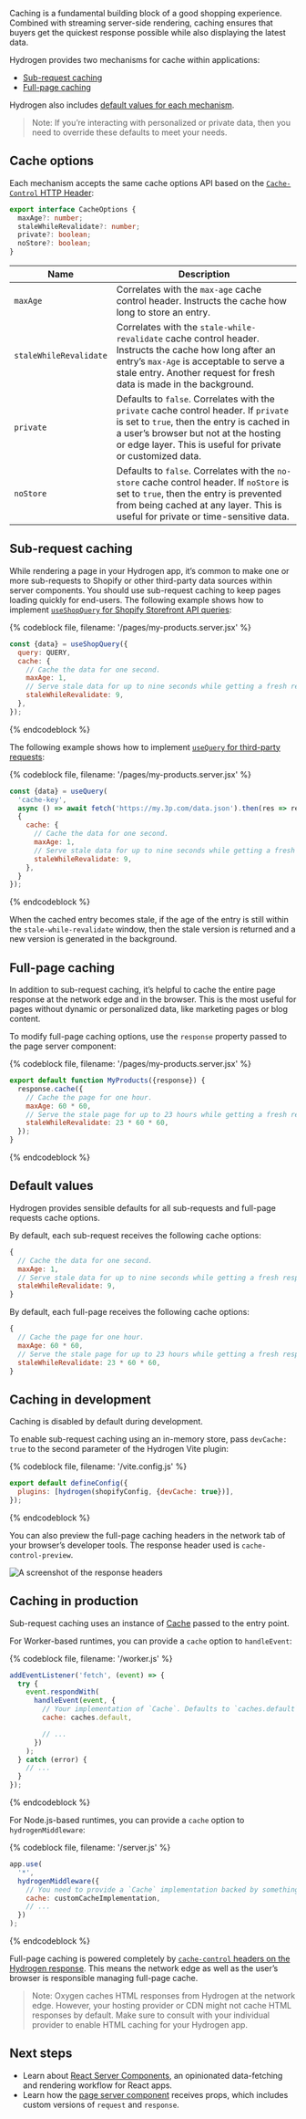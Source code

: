 Caching is a fundamental building block of a good shopping experience. Combined with streaming server-side rendering, caching ensures that buyers get the quickest response possible while also displaying the latest data.

Hydrogen provides two mechanisms for cache within applications:

- [Sub-request caching](#sub-request-caching)
- [Full-page caching](#full-page-caching)

Hydrogen also includes [default values for each mechanism](#default-values).

> Note:
> If you’re interacting with personalized or private data, then you need to override these defaults to meet your needs.

## Cache options

Each mechanism accepts the same cache options API based on the [`Cache-Control` HTTP Header](https://developer.mozilla.org/en-US/docs/Web/HTTP/Headers/Cache-Control):

```ts
export interface CacheOptions {
  maxAge?: number;
  staleWhileRevalidate?: number;
  private?: boolean;
  noStore?: boolean;
}
```

| Name                   | Description                                                                                                                                                                                                                               |
| ---------------------- | ----------------------------------------------------------------------------------------------------------------------------------------------------------------------------------------------------------------------------------------- |
| `maxAge`               | Correlates with the `max-age` cache control header. Instructs the cache how long to store an entry.                                                                                                                                       |
| `staleWhileRevalidate` | Correlates with the `stale-while-revalidate` cache control header. Instructs the cache how long after an entry’s `max-Age` is acceptable to serve a stale entry. Another request for fresh data is made in the background.                |
| `private`              | Defaults to `false`. Correlates with the `private` cache control header. If `private` is set to `true`, then the entry is cached in a user’s browser but not at the hosting or edge layer. This is useful for private or customized data. |
| `noStore`              | Defaults to `false`. Correlates with the `no-store` cache control header. If `noStore` is set to `true`, then the entry is prevented from being cached at any layer. This is useful for private or time-sensitive data.                   |

## Sub-request caching

While rendering a page in your Hydrogen app, it’s common to make one or more sub-requests to Shopify or other third-party data sources within server components. You should use sub-request caching to keep pages loading quickly for end-users.
The following example shows how to implement [`useShopQuery` for Shopify Storefront API queries](/api/hydrogen/hooks/global/useshopquery):

{% codeblock file, filename: '/pages/my-products.server.jsx' %}

```jsx
const {data} = useShopQuery({
  query: QUERY,
  cache: {
    // Cache the data for one second.
    maxAge: 1,
    // Serve stale data for up to nine seconds while getting a fresh response in the background.
    staleWhileRevalidate: 9,
  },
});
```

{% endcodeblock %}

The following example shows how to implement [`useQuery` for third-party requests](/api/hydrogen/hooks/global/usequery):

{% codeblock file, filename: '/pages/my-products.server.jsx' %}

```jsx
const {data} = useQuery(
  'cache-key',
  async () => await fetch('https://my.3p.com/data.json').then(res => res.json()),
  {
    cache: {
      // Cache the data for one second.
      maxAge: 1,
      // Serve stale data for up to nine seconds while getting a fresh response in the background.
      staleWhileRevalidate: 9,
    },
  }
});
```

{% endcodeblock %}

When the cached entry becomes stale, if the age of the entry is still within the `stale-while-revalidate` window, then the stale version is returned and a new version is generated in the background.

## Full-page caching

In addition to sub-request caching, it’s helpful to cache the entire page response at the network edge and in the browser. This is the most useful for pages without dynamic or personalized data, like marketing pages or blog content.

To modify full-page caching options, use the `response` property passed to the page server component:

{% codeblock file, filename: '/pages/my-products.server.jsx' %}

```jsx
export default function MyProducts({response}) {
  response.cache({
    // Cache the page for one hour.
    maxAge: 60 * 60,
    // Serve the stale page for up to 23 hours while getting a fresh response in the background.
    staleWhileRevalidate: 23 * 60 * 60,
  });
}
```

{% endcodeblock %}

## Default values

Hydrogen provides sensible defaults for all sub-requests and full-page requests cache options.

By default, each sub-request receives the following cache options:

```js
{
  // Cache the data for one second.
  maxAge: 1,
  // Serve stale data for up to nine seconds while getting a fresh response in the background.
  staleWhileRevalidate: 9,
}
```

By default, each full-page receives the following cache options:

```js
{
  // Cache the page for one hour.
  maxAge: 60 * 60,
  // Serve the stale page for up to 23 hours while getting a fresh response in the background.
  staleWhileRevalidate: 23 * 60 * 60,
}
```

## Caching in development

Caching is disabled by default during development.

To enable sub-request caching using an in-memory store, pass `devCache: true` to the second parameter of the Hydrogen Vite plugin:

{% codeblock file, filename: '/vite.config.js' %}

```js
export default defineConfig({
  plugins: [hydrogen(shopifyConfig, {devCache: true})],
});
```

{% endcodeblock %}

You can also preview the full-page caching headers in the network tab of your browser’s developer tools. The response header used is `cache-control-preview`.

![A screenshot of the response headers](/assets/custom-storefronts/hydrogen/response-headers.png)

## Caching in production

Sub-request caching uses an instance of [Cache](https://developer.mozilla.org/en-US/docs/Web/API/Cache) passed to the entry point.

For Worker-based runtimes, you can provide a `cache` option to `handleEvent`:

{% codeblock file, filename: '/worker.js' %}

```js
addEventListener('fetch', (event) => {
  try {
    event.respondWith(
      handleEvent(event, {
        // Your implementation of `Cache`. Defaults to `caches.default` for Oxygen support.
        cache: caches.default,

        // ...
      })
    );
  } catch (error) {
    // ...
  }
});
```

{% endcodeblock %}

For Node.js-based runtimes, you can provide a `cache` option to `hydrogenMiddleware`:

{% codeblock file, filename: '/server.js' %}

```js
app.use(
  '*',
  hydrogenMiddleware({
    // You need to provide a `Cache` implementation backed by something like Redis or Memcached.
    cache: customCacheImplementation,
    // ...
  })
);
```

{% endcodeblock %}

Full-page caching is powered completely by [`cache-control` headers on the Hydrogen response](https://developer.mozilla.org/en-US/docs/Web/HTTP/Headers/Cache-Control). This means the network edge as well as the user’s browser is responsible managing full-page cache.

> Note:
> Oxygen caches HTML responses from Hydrogen at the network edge. However, your hosting provider or CDN might not cache HTML responses by default. Make sure to consult with your individual provider to enable HTML caching for your Hydrogen app.

## Next steps

- Learn about [React Server Components](/api/hydrogen/framework/react-server-components), an opinionated data-fetching and rendering workflow for React apps.
- Learn how the [page server component](/api/hydrogen/framework/pages) receives props, which includes custom versions of `request` and `response`.
